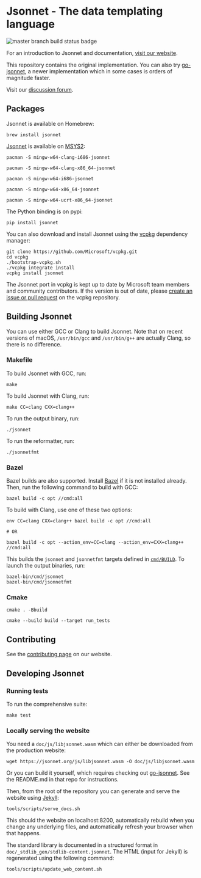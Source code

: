 # Jsonnet - The data templating language

![master branch build status badge](https://github.com/google/jsonnet/actions/workflows/build_and_test.yml/badge.svg?event=push&branch=master)

For an introduction to Jsonnet and documentation,
[visit our website](https://jsonnet.org).

This repository contains the original implementation. You can also try [go-jsonnet](https://github.com/google/go-jsonnet), a newer implementation which in some cases is orders of magnitude faster.

Visit our [discussion forum](https://groups.google.com/g/jsonnet).

## Packages

Jsonnet is available on Homebrew:

```
brew install jsonnet
```

[Jsonnet](https://packages.msys2.org/base/mingw-w64-jsonnet) is available on [MSYS2](https://www.msys2.org/):

```
pacman -S mingw-w64-clang-i686-jsonnet
```
```
pacman -S mingw-w64-clang-x86_64-jsonnet
```
```
pacman -S mingw-w64-i686-jsonnet
```
```
pacman -S mingw-w64-x86_64-jsonnet
```
```
pacman -S mingw-w64-ucrt-x86_64-jsonnet
```

The Python binding is on pypi:

```
pip install jsonnet
```

You can also download and install Jsonnet using the [vcpkg](https://github.com/Microsoft/vcpkg/)
dependency manager:

```
git clone https://github.com/Microsoft/vcpkg.git
cd vcpkg
./bootstrap-vcpkg.sh
./vcpkg integrate install
vcpkg install jsonnet
```

The Jsonnet port in vcpkg is kept up to date by Microsoft team members and community contributors.
If the version is out of date, please [create an issue or pull
request](https://github.com/Microsoft/vcpkg) on the vcpkg repository.

## Building Jsonnet

You can use either GCC or Clang to build Jsonnet. Note that on recent versions
of macOS, `/usr/bin/gcc` and `/usr/bin/g++` are actually Clang, so there is no
difference.

### Makefile

To build Jsonnet with GCC, run:

```
make
```

To build Jsonnet with Clang, run:

```
make CC=clang CXX=clang++
```

To run the output binary, run:

```
./jsonnet
```

To run the reformatter, run:

```
./jsonnetfmt
```

### Bazel

Bazel builds are also supported.
Install [Bazel](https://www.bazel.io/versions/master/docs/install.html) if it is
not installed already. Then, run the following command to build with GCC:

```
bazel build -c opt //cmd:all
```

To build with Clang, use one of these two options:

```
env CC=clang CXX=clang++ bazel build -c opt //cmd:all

# OR

bazel build -c opt --action_env=CC=clang --action_env=CXX=clang++ //cmd:all
```

This builds the `jsonnet` and `jsonnetfmt` targets defined in [`cmd/BUILD`](./cmd/BUILD). To launch
the output binaries, run:

```
bazel-bin/cmd/jsonnet
bazel-bin/cmd/jsonnetfmt
```


### Cmake


```
cmake . -Bbuild
```

```
cmake --build build --target run_tests
```

## Contributing

See the [contributing page](https://jsonnet.org/learning/community.html#license) on our website.


## Developing Jsonnet

### Running tests

To run the comprehensive suite:

```
make test
```


### Locally serving the website

You need a `doc/js/libjsonnet.wasm` which can either be downloaded from the
production website:

```
wget https://jsonnet.org/js/libjsonnet.wasm -O doc/js/libjsonnet.wasm
```

Or you can build it yourself, which requires checking out
[go-jsonnet](https://github.com/google/go-jsonnet).  See the README.md in
that repo for instructions.

Then, from the root of the repository you can generate and serve the website using
[Jekyll](https://jekyllrb.com/):

```
tools/scripts/serve_docs.sh
```

This should the website on localhost:8200, automatically rebuild when you change any underlying
files, and automatically refresh your browser when that happens.

The standard library is documented in a structured format in `doc/_stdlib_gen/stdlib-content.jsonnet`.
The HTML (input for Jekyll) is regenerated using the following command:

```
tools/scripts/update_web_content.sh
```
